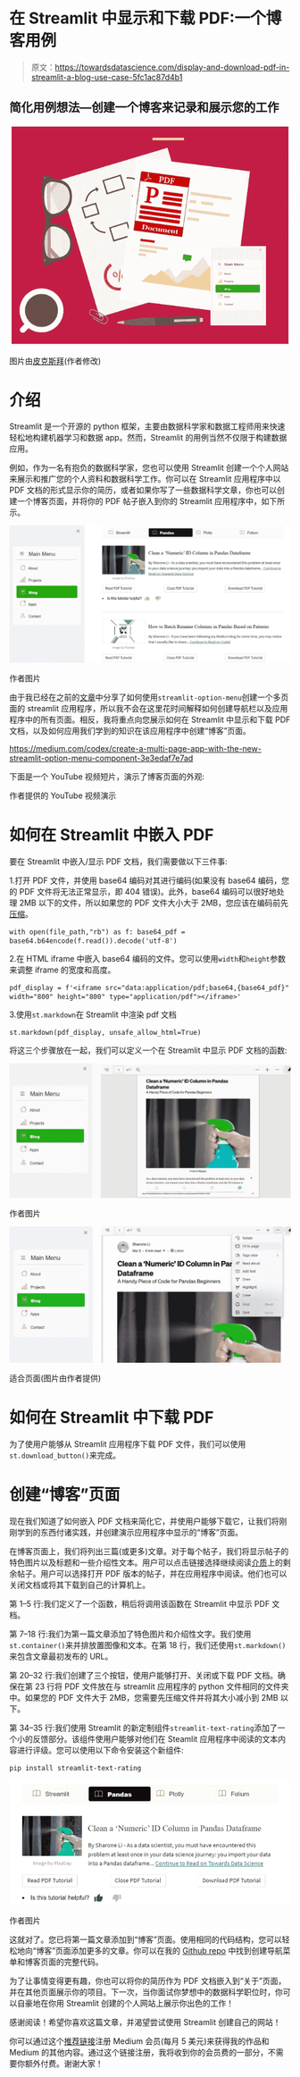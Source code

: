 # 在 Streamlit 中显示和下载 PDF:一个博客用例

> 原文：<https://towardsdatascience.com/display-and-download-pdf-in-streamlit-a-blog-use-case-5fc1ac87d4b1>

## 简化用例想法—创建一个博客来记录和展示您的工作

![](img/7f504db3b27c42628404622940d4cfff.png)

图片由[皮克斯拜](https://pixabay.com/vectors/papers-business-paper-desk-office-4496457/)(作者修改)

# 介绍

Streamlit 是一个开源的 python 框架，主要由数据科学家和数据工程师用来快速轻松地构建机器学习和数据 app。然而，Streamlit 的用例当然不仅限于构建数据应用。

例如，作为一名有抱负的数据科学家，您也可以使用 Streamlit 创建一个个人网站来展示和推广您的个人资料和数据科学工作。你可以在 Streamlit 应用程序中以 PDF 文档的形式显示你的简历，或者如果你写了一些数据科学文章，你也可以创建一个博客页面，并将你的 PDF 帖子嵌入到你的 Streamlit 应用程序中，如下所示。

![](img/dbcfd8c56026055a185f17d83b610726.png)

作者图片

由于我已经在之前的[文章](https://medium.com/codex/create-a-multi-page-app-with-the-new-streamlit-option-menu-component-3e3edaf7e7ad)中分享了如何使用`streamlit-option-menu`创建一个多页面的 streamlit 应用程序，所以我不会在这里花时间解释如何创建导航栏以及应用程序中的所有页面。相反，我将重点向您展示如何在 Streamlit 中显示和下载 PDF 文档，以及如何应用我们学到的知识在该应用程序中创建“博客”页面。

<https://medium.com/codex/create-a-multi-page-app-with-the-new-streamlit-option-menu-component-3e3edaf7e7ad>  

下面是一个 YouTube 视频短片，演示了博客页面的外观:

作者提供的 YouTube 视频演示

# 如何在 Streamlit 中嵌入 PDF

要在 Streamlit 中嵌入/显示 PDF 文档，我们需要做以下三件事:

1.打开 PDF 文件，并使用 base64 编码对其进行编码(如果没有 base64 编码，您的 PDF 文件将无法正常显示，即 404 错误)。此外，base64 编码可以很好地处理 2MB 以下的文件，所以如果您的 PDF 文件大小大于 2MB，您应该在编码前先[压缩](https://www.adobe.com/acrobat/online/compress-pdf.html?mv=search&sdid=DZTGZX2P&ef_id=CjwKCAiAjoeRBhAJEiwAYY3nDARHYPn2H7Cs1ZrGfMDx01ikownQ-DYhp0EX_mKnwWtC6TyrWP3tjBoCG_QQAvD_BwE:G:s&s_kwcid=AL!3085!3!559402382057!e!!g!!pdf%20compress!12981897010!121481297003&cmpn=mobile-search&gclid=CjwKCAiAjoeRBhAJEiwAYY3nDARHYPn2H7Cs1ZrGfMDx01ikownQ-DYhp0EX_mKnwWtC6TyrWP3tjBoCG_QQAvD_BwE)。

```
with open(file_path,"rb") as f: base64_pdf = base64.b64encode(f.read()).decode('utf-8')
```

2.在 HTML iframe 中嵌入 base64 编码的文件。您可以使用`width`和`height`参数来调整 iframe 的宽度和高度。

```
pdf_display = f'<iframe src="data:application/pdf;base64,{base64_pdf}" width="800" height="800" type="application/pdf"></iframe>'
```

3.使用`st.markdown`在 Streamlit 中渲染 pdf 文档

```
st.markdown(pdf_display, unsafe_allow_html=True)
```

将这三个步骤放在一起，我们可以定义一个在 Streamlit 中显示 PDF 文档的函数:

![](img/70b0519e2c8287a74774350a790f7b03.png)

作者图片

![](img/347b708a57b5caa46e2bd53f7d9e5186.png)

适合页面(图片由作者提供)

# 如何在 Streamlit 中下载 PDF

为了使用户能够从 Streamlit 应用程序下载 PDF 文件，我们可以使用`st.download_button()`来完成。

# 创建“博客”页面

现在我们知道了如何嵌入 PDF 文档来简化它，并使用户能够下载它，让我们将刚刚学到的东西付诸实践，并创建演示应用程序中显示的“博客”页面。

在博客页面上，我们将列出三篇(或更多)文章。对于每个帖子，我们将显示帖子的特色图片以及标题和一些介绍性文本。用户可以点击链接选择继续阅读[介质](https://medium.com/)上的剩余帖子。用户可以选择打开 PDF 版本的帖子，并在应用程序中阅读。他们也可以关闭文档或将其下载到自己的计算机上。

第 1–5 行:我们定义了一个函数，稍后将调用该函数在 Streamlit 中显示 PDF 文档。

第 7–18 行:我们为第一篇文章添加了特色图片和介绍性文字。我们使用`st.container()`来并排放置图像和文本。在第 18 行，我们还使用`st.markdown()`来包含文章最初发布的 URL。

第 20–32 行:我们创建了三个按钮，使用户能够打开、关闭或下载 PDF 文档。确保在第 23 行将 PDF 文件放在与 streamlit 应用程序的 python 文件相同的文件夹中。如果您的 PDF 文件大于 2MB，您需要先压缩文件并将其大小减小到 2MB 以下。

第 34–35 行:我们使用 Streamlit 的新定制组件`streamlit-text-rating`添加了一个小的反馈部分。该组件使用户能够对他们在 Steamlit 应用程序中阅读的文本内容进行评级。您可以使用以下命令安装这个新组件:

```
pip install streamlit-text-rating
```

![](img/43e859a697b352ebe8b546a6643200f7.png)

作者图片

这就对了。您已将第一篇文章添加到“博客”页面。使用相同的代码结构，您可以轻松地向“博客”页面添加更多的文章。你可以在我的 [Github repo](https://github.com/insightsbees/Personal_Website/blob/main/website_app.py) 中找到创建导航菜单和博客页面的完整代码。

为了让事情变得更有趣，你也可以将你的简历作为 PDF 文档嵌入到“关于”页面，并在其他页面展示你的项目。下一次，当你面试你梦想中的数据科学职位时，你可以自豪地在你用 Streamlit 创建的个人网站上展示你出色的工作！

感谢阅读！希望你喜欢这篇文章，并渴望尝试使用 Streamlit 创建自己的网站！

你可以通过这个[推荐链接](https://medium.com/@insightsbees/membership)注册 Medium 会员(每月 5 美元)来获得我的作品和 Medium 的其他内容。通过这个链接注册，我将收到你的会员费的一部分，不需要你额外付费。谢谢大家！